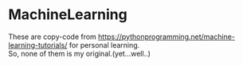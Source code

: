# MachineLearning
These are copy-code from https://pythonprogramming.net/machine-learning-tutorials/ for personal learning.<br>
So, none of them is my original.(yet...well..)
